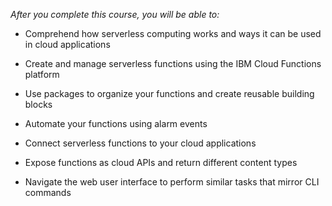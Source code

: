 _After you complete this course, you will be able to:_

- Comprehend how serverless computing works and ways it can be used in cloud applications

- Create and manage serverless functions using the IBM Cloud Functions platform

- Use packages to organize your functions and create reusable building blocks

- Automate your functions using alarm events

- Connect serverless functions to your cloud applications

- Expose functions as cloud APIs and return different content types

- Navigate the web user interface to perform similar tasks that mirror CLI commands
